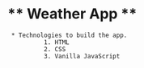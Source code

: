 # ** Weather App ** 
     * Technologies to build the app.
              1. HTML
              2. CSS
              3. Vanilla JavaScript
